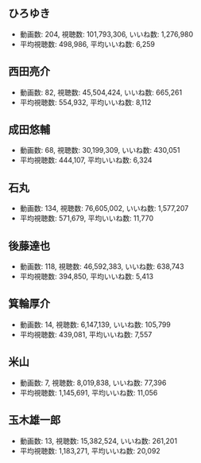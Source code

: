 ## ひろゆき

-   動画数: 204, 視聴数: 101,793,306, いいね数: 1,276,980
-   平均視聴数: 498,986, 平均いいね数: 6,259

## 西田亮介

-   動画数: 82, 視聴数: 45,504,424, いいね数: 665,261
-   平均視聴数: 554,932, 平均いいね数: 8,112

## 成田悠輔

-   動画数: 68, 視聴数: 30,199,309, いいね数: 430,051
-   平均視聴数: 444,107, 平均いいね数: 6,324

## 石丸

-   動画数: 134, 視聴数: 76,605,002, いいね数: 1,577,207
-   平均視聴数: 571,679, 平均いいね数: 11,770

## 後藤達也

-   動画数: 118, 視聴数: 46,592,383, いいね数: 638,743
-   平均視聴数: 394,850, 平均いいね数: 5,413

## 箕輪厚介

-   動画数: 14, 視聴数: 6,147,139, いいね数: 105,799
-   平均視聴数: 439,081, 平均いいね数: 7,557

## 米山

-   動画数: 7, 視聴数: 8,019,838, いいね数: 77,396
-   平均視聴数: 1,145,691, 平均いいね数: 11,056

## 玉木雄一郎

-   動画数: 13, 視聴数: 15,382,524, いいね数: 261,201
-   平均視聴数: 1,183,271, 平均いいね数: 20,092
